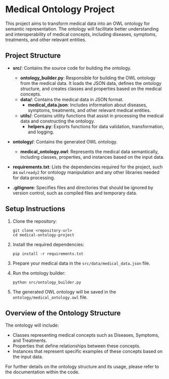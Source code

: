 # Medical Ontology Project

This project aims to transform medical data into an OWL ontology for semantic representation. The ontology will facilitate better understanding and interoperability of medical concepts, including diseases, symptoms, treatments, and other relevant entities.

## Project Structure

- **src/**: Contains the source code for building the ontology.
  - **ontology_builder.py**: Responsible for building the OWL ontology from the medical data. It loads the JSON data, defines the ontology structure, and creates classes and properties based on the medical concepts.
  - **data/**: Contains the medical data in JSON format.
    - **medical_data.json**: Includes information about diseases, symptoms, treatments, and other relevant medical entities.
  - **utils/**: Contains utility functions that assist in processing the medical data and constructing the ontology.
    - **helpers.py**: Exports functions for data validation, transformation, and logging.

- **ontology/**: Contains the generated OWL ontology.
  - **medical_ontology.owl**: Represents the medical data semantically, including classes, properties, and instances based on the input data.

- **requirements.txt**: Lists the dependencies required for the project, such as `owlready2` for ontology manipulation and any other libraries needed for data processing.

- **.gitignore**: Specifies files and directories that should be ignored by version control, such as compiled files and temporary data.

## Setup Instructions

1. Clone the repository:
   ```
   git clone <repository-url>
   cd medical-ontology-project
   ```

2. Install the required dependencies:
   ```
   pip install -r requirements.txt
   ```

3. Prepare your medical data in the `src/data/medical_data.json` file.

4. Run the ontology builder:
   ```
   python src/ontology_builder.py
   ```

5. The generated OWL ontology will be saved in the `ontology/medical_ontology.owl` file.

## Overview of the Ontology Structure

The ontology will include:
- Classes representing medical concepts such as Diseases, Symptoms, and Treatments.
- Properties that define relationships between these concepts.
- Instances that represent specific examples of these concepts based on the input data.

For further details on the ontology structure and its usage, please refer to the documentation within the code.